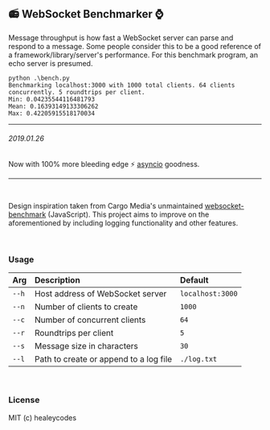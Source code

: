 ## :radio: WebSocket Benchmarker :watch:

Message throughput is how fast a WebSocket server can parse and respond to a message. Some people consider this to be a good reference of a framework/library/server's performance. For this benchmark program, an echo server is presumed.

```
python .\bench.py
Benchmarking localhost:3000 with 1000 total clients. 64 clients concurrently. 5 roundtrips per client.
Min: 0.04235544116481793
Mean: 0.16393149133306262
Max: 0.42205915518170034
```

---

###### 2019.01.26

Now with 100% more bleeding edge :zap: [asyncio](https://docs.python.org/3/library/asyncio.html) goodness.

---

<br>

Design inspiration taken from Cargo Media's unmaintained [websocket-benchmark](https://github.com/cargomedia/websocket-benchmark) (JavaScript). This project aims to improve on the aforementioned by including logging functionality and other features.

<br>

### Usage

| Arg   | Description                            | Default         |
| ----- |:---------------------------------------|:----------------|
| `--h` | Host address of WebSocket server       | `localhost:3000`|
| `--n` | Number of clients to create            | `1000`          |
| `--c` | Number of concurrent clients           | `64`            |
| `--r` | Roundtrips per client                  | `5`             |
| `--s` | Message size in characters             | `30`            |
| `--l` | Path to create or append to a log file | `./log.txt`     |

<br>

### License

MIT (c) healeycodes
